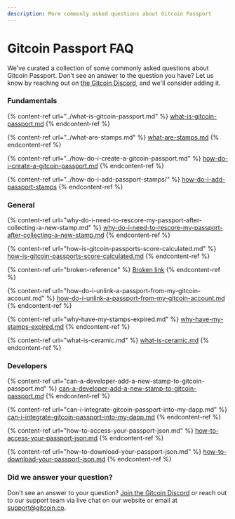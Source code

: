 ```yaml
---
description: More commonly asked questions about Gitcoin Passport
---
```


# Gitcoin Passport FAQ

We've curated a collection of some commonly asked questions about Gitcoin Passport. Don't see an answer to the question you have? Let us know by reaching out on [the Gitcoin Discord](https://discord.com/invite/b5PEjyVFXT), and we'll consider adding it.

### Fundamentals

{% content-ref url="../what-is-gitcoin-passport.md" %}
[what-is-gitcoin-passport.md](../what-is-gitcoin-passport.md)
{% endcontent-ref %}

{% content-ref url="../what-are-stamps.md" %}
[what-are-stamps.md](../what-are-stamps.md)
{% endcontent-ref %}

{% content-ref url="../how-do-i-create-a-gitcoin-passport.md" %}
[how-do-i-create-a-gitcoin-passport.md](../how-do-i-create-a-gitcoin-passport.md)
{% endcontent-ref %}

{% content-ref url="../how-do-i-add-passport-stamps/" %}
[how-do-i-add-passport-stamps](../how-do-i-add-passport-stamps/)
{% endcontent-ref %}

### General

{% content-ref url="why-do-i-need-to-rescore-my-passport-after-collecting-a-new-stamp.md" %}
[why-do-i-need-to-rescore-my-passport-after-collecting-a-new-stamp.md](why-do-i-need-to-rescore-my-passport-after-collecting-a-new-stamp.md)
{% endcontent-ref %}

{% content-ref url="how-is-gitcoin-passports-score-calculated.md" %}
[how-is-gitcoin-passports-score-calculated.md](how-is-gitcoin-passports-score-calculated.md)
{% endcontent-ref %}

{% content-ref url="broken-reference" %}
[Broken link](broken-reference)
{% endcontent-ref %}

{% content-ref url="how-do-i-unlink-a-passport-from-my-gitcoin-account.md" %}
[how-do-i-unlink-a-passport-from-my-gitcoin-account.md](how-do-i-unlink-a-passport-from-my-gitcoin-account.md)
{% endcontent-ref %}

{% content-ref url="why-have-my-stamps-expired.md" %}
[why-have-my-stamps-expired.md](why-have-my-stamps-expired.md)
{% endcontent-ref %}

{% content-ref url="what-is-ceramic.md" %}
[what-is-ceramic.md](what-is-ceramic.md)
{% endcontent-ref %}

### Developers

{% content-ref url="can-a-developer-add-a-new-stamp-to-gitcoin-passport.md" %}
[can-a-developer-add-a-new-stamp-to-gitcoin-passport.md](can-a-developer-add-a-new-stamp-to-gitcoin-passport.md)
{% endcontent-ref %}

{% content-ref url="can-i-integrate-gitcoin-passport-into-my-dapp.md" %}
[can-i-integrate-gitcoin-passport-into-my-dapp.md](can-i-integrate-gitcoin-passport-into-my-dapp.md)
{% endcontent-ref %}

{% content-ref url="how-to-access-your-passport-json.md" %}
[how-to-access-your-passport-json.md](how-to-access-your-passport-json.md)
{% endcontent-ref %}

{% content-ref url="how-to-download-your-passport-json.md" %}
[how-to-download-your-passport-json.md](how-to-download-your-passport-json.md)
{% endcontent-ref %}

### Did we answer your question?

Don't see an answer to your question? [Join the Gitcoin Discord](https://discord.gg/b5PEjyVFXT) or reach out to our support team via live chat on our website or email at [support@gitcoin.co](mailto:support@gitcoin.co).
